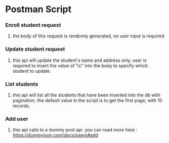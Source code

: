 # Postman Script

### Enroll student request
1. the body of this request is randomly generated, no user input is required
### Update student request
1. this api will update the student's name and address only. user is required to insert the value of "ic" into the body to specify which student to update.
### List students
1. this api will list all the students that have been inserted into the db with pagination. the default value in the script is to get the first page, with 10 records.
### Add user
1. this api calls to a dummy post api. you can read more here : https://dummyjson.com/docs/users#add
